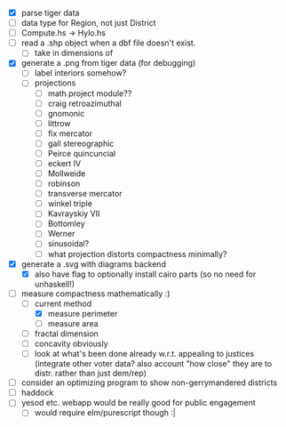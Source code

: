 - [x] parse tiger data
- [ ] data type for Region, not just District
- [ ] Compute.hs -> Hylo.hs
- [ ] read a .shp object when a dbf file doesn't exist.
  - [ ] take in dimensions of 
- [x] generate a .png from tiger data (for debugging)
  - [ ] label interiors somehow?
  - [ ] projections
    - [ ] math.project module??
    - [ ] craig retroazimuthal
    - [ ] gnomonic
    - [ ] littrow
    - [ ] fix mercator
    - [ ] gall stereographic
    - [ ] Peirce quincuncial
    - [ ] eckert IV
    - [ ] Mollweide
    - [ ] robinson
    - [ ] transverse mercator
    - [ ] winkel triple
    - [ ] Kavrayskiy VII
    - [ ] Bottomley
    - [ ] Werner
    - [ ] sinusoidal? 
    - [ ] what projection distorts compactness minimally?
- [x] generate a .svg with diagrams backend
  - [x] also have flag to optionally install cairo parts (so no need for unhaskell!)
- [ ] measure compactness mathematically :)
  - [ ] current method
    - [x] measure perimeter
    - [ ] measure area
  - [ ] fractal dimension
  - [ ] concavity obviously
  - [ ] look at what's been done already w.r.t. appealing to justices (integrate other voter data? also account "how close" they are to distr. rather than just dem/rep)
- [ ] consider an optimizing program to show non-gerrymandered districts
- [ ] haddock
- [ ] yesod etc. webapp would be really good for public engagement
  - [ ] would require elm/purescript though :|
